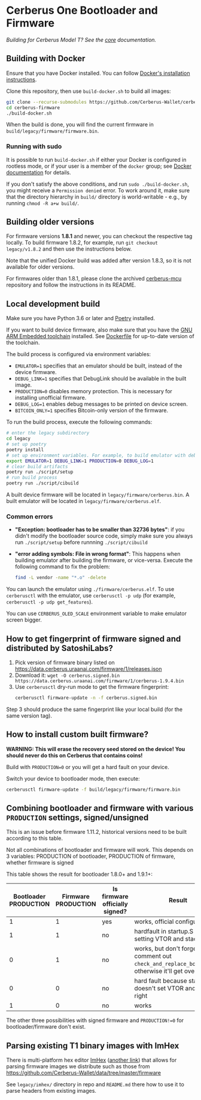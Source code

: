 # Cerberus One Bootloader and Firmware

_Building for Cerberus Model T? See the [core](../core/build/index.md) documentation._

## Building with Docker

Ensure that you have Docker installed. You can follow [Docker's installation instructions](https://docs.docker.com/engine/installation/).

Clone this repository, then use `build-docker.sh` to build all images:
```sh
git clone --recurse-submodules https://github.com/Cerberus-Wallet/cerberus-firmware.git
cd cerberus-firmware
./build-docker.sh
```

When the build is done, you will find the current firmware in `build/legacy/firmware/firmware.bin`.

### Running with sudo

It is possible to run `build-docker.sh` if either your Docker is configured in rootless mode,
or if your user is a member of the `docker` group; see [Docker documentation](https://docs.docker.com/install/linux/linux-postinstall/)
for details.

If you don't satisfy the above conditions, and run `sudo ./build-docker.sh`, you might receive a `Permission denied`
error. To work around it, make sure that the directory hierarchy in `build/` directory
is world-writable - e.g., by running `chmod -R a+w build/`.

## Building older versions

For firmware versions **1.8.1** and newer, you can checkout the respective tag locally.
To build firmware 1.8.2, for example, run `git checkout legacy/v1.8.2` and then use
the instructions below.

Note that the unified Docker build was added after version 1.8.3, so it is not available
for older versions.

For firmwares older than 1.8.1, please clone the archived [cerberus-mcu](https://github.com/Cerberus-Wallet/cerberus-mcu) repository and follow the instructions in its README.

## Local development build

Make sure you have Python 3.6 or later and [Poetry](https://python-poetry.org/)
installed.

If you want to build device firmware, also make sure that you have the [GNU ARM Embedded toolchain](https://developer.arm.com/open-source/gnu-toolchain/gnu-rm/downloads) installed.
See [Dockerfile](https://github.com/Cerberus-Wallet/cerberus-firmware/blob/master/ci/Dockerfile) for up-to-date version of the toolchain.

The build process is configured via environment variables:

* `EMULATOR=1` specifies that an emulator should be built, instead of the device firmware.
* `DEBUG_LINK=1` specifies that DebugLink should be available in the built image.
* `PRODUCTION=0` disables memory protection. This is necessary for installing unofficial firmware.
* `DEBUG_LOG=1` enables debug messages to be printed on device screen.
* `BITCOIN_ONLY=1` specifies Bitcoin-only version of the firmware.

To run the build process, execute the following commands:

```sh
# enter the legacy subdirectory
cd legacy
# set up poetry
poetry install
# set up environment variables. For example, to build emulator with debuglink:
export EMULATOR=1 DEBUG_LINK=1 PRODUCTION=0 DEBUG_LOG=1
# clear build artifacts
poetry run ./script/setup
# run build process
poetry run ./script/cibuild
```

A built device firmware will be located in `legacy/firmware/cerberus.bin`. A built emulator will be
located in `legacy/firmware/cerberus.elf`.

### Common errors

* **"Exception: bootloader has to be smaller than 32736 bytes"**: if you didn't modify the bootloader
  source code, simply make sure you always run `./script/setup` before runnning `./script/cibuild`

* **"error adding symbols: File in wrong format"**: This happens when building emulator after building
  the firmware, or vice-versa. Execute the following command to fix the problem:
  ```sh
  find -L vendor -name "*.o" -delete
  ```

You can launch the emulator using `./firmware/cerberus.elf`. To use `cerberusctl` with the emulator, use
`cerberusctl -p udp` (for example, `cerberusctl -p udp get_features`).

You can use `CERBERUS_OLED_SCALE` environment variable to make emulator screen bigger.

## How to get fingerprint of firmware signed and distributed by SatoshiLabs?

1. Pick version of firmware binary listed on https://data.cerberus.uraanai.com/firmware/1/releases.json
2. Download it: `wget -O cerberus.signed.bin https://data.cerberus.uraanai.com/firmware/1/cerberus-1.9.4.bin`
3. Use `cerberusctl` dry-run mode to get the firmware fingerprint:
   ```sh
   cerberusctl firmware-update -n -f cerberus.signed.bin
   ```

Step 3 should produce the same fingerprint like your local build (for the same version tag).

## How to install custom built firmware?

**WARNING: This will erase the recovery seed stored on the device! You should never do this on Cerberus that contains coins!**

Build with `PRODUCTION=0` or you will get a hard fault on your device.

Switch your device to bootloader mode, then execute:
```sh
cerberusctl firmware-update -f build/legacy/firmware/firmware.bin
```

## Combining bootloader and firmware with various `PRODUCTION` settings, signed/unsigned

This is an issue before firmware 1.11.2, historical versions need to be built according
to this table.

Not all combinations of bootloader and firmware will work. This depends on
3 variables: PRODUCTION of bootloader, PRODUCTION of firmware, whether firmware is signed

This table shows the result for bootloader 1.8.0+ and 1.9.1+:

| Bootloader PRODUCTION | Firmware PRODUCTION | Is firmware officially signed? | Result                                                                                     |
| ------------------------- | ----------------------- | ------------------------------ | ------------------------------------------------------------------------------------------ |
|  1                        |  1                      | yes                            | works, official configuration                                                              |
|  1                        |  1                      | no                             | hardfault in startup.S when setting VTOR and stack                                          |
|  0                        |  1                      | no                             | works, but don't forget to comment out `check_and_replace_bootloader`, otherwise it'll get overwritten |
|  0                        |  0                      | no                             | hard fault because startup.S doesn't set VTOR and stack right                               |
|  1                        |  0                      | no                             | works                                                                                      |

The other three possibilities with signed firmware and `PRODUCTION!=0` for bootloader/firmware don't exist.

## Parsing existing T1 binary images with ImHex

There is multi-platform hex editor [ImHex](https://github.com/WerWolv/ImHex) ([another link](https://imhex.werwolv.net/))
that allows for parsing firmware images we distribute such as those from https://github.com/Cerberus-Wallet/data/tree/master/firmware

See `legacy/imhex/` directory in repo and `README.md` there how to use it to parse headers from existing images.

